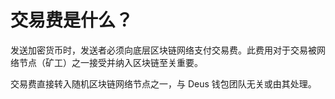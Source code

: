 # 交易费是什么？

发送加密货币时，发送者必须向底层区块链网络支付交易费。此费用对于交易被网络节点（矿工）之一接受并纳入区块链至关重要。

交易费直接转入随机区块链网络节点之一，与 Deus 钱包团队无关或由其处理。